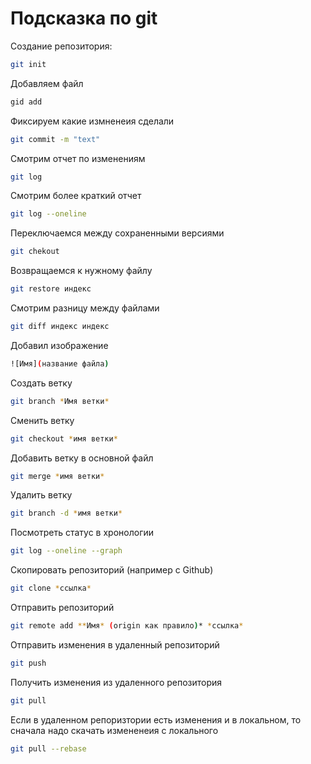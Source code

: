 # Подсказка по git

Создание репозитория:
``````sh
git init
``````
Добавляем файл
``````sh
gid add
``````

Фиксируем какие измненеия сделали
``````sh
git commit -m "text"
``````

Смотрим отчет по изменениям
``````sh
git log
``````
Смотрим более краткий отчет
``````sh
git log --oneline
``````
Переключаемся между сохраненными версиями
``````sh
git chekout
``````
Возвращаемся к нужному файлу
``````sh
git restore индекс
``````
Смотрим разницу между файлами
``````sh
git diff индекс индекс
``````
Добавил изображение
```sh
![Имя](название файла)
```
Создать ветку
```sh
git branch *Имя ветки*
```
Сменить ветку
```sh
git checkout *имя ветки*
```
Добавить ветку в основной файл
```sh
git merge *имя ветки*
```
Удалить ветку
```sh
git branch -d *имя ветки*
```
Посмотреть статус в хронологии
```sh
git log --oneline --graph
```
Скопировать репозиторий (например с Github)
```sh
git clone *ссылка*
```
Отправить репозиторий
```sh
git remote add **Имя* (origin как правило)* *ссылка*
```
Отправить изменения в удаленный репозиторий
```sh
git push
```
Получить изменения из удаленного репозитория
```sh
git pull
```
Если в удаленном репоризтории есть изменения и в локальном, то сначала надо скачать измененеия с локального
```sh
git pull --rebase
```